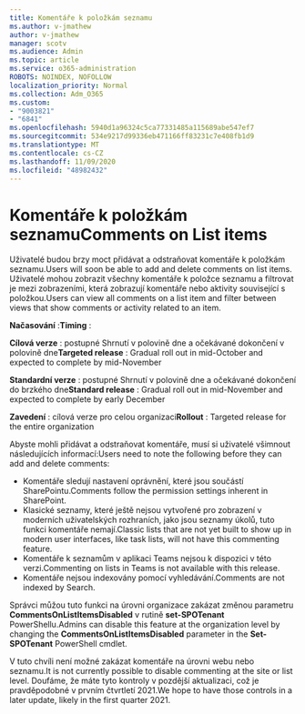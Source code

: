 ```yaml
---
title: Komentáře k položkám seznamu
ms.author: v-jmathew
author: v-jmathew
manager: scotv
ms.audience: Admin
ms.topic: article
ms.service: o365-administration
ROBOTS: NOINDEX, NOFOLLOW
localization_priority: Normal
ms.collection: Adm_O365
ms.custom:
- "9003821"
- "6841"
ms.openlocfilehash: 5940d1a96324c5ca77331485a115689abe547ef7
ms.sourcegitcommit: 534e9217d99336eb471166ff83231c7e408fb1d9
ms.translationtype: MT
ms.contentlocale: cs-CZ
ms.lasthandoff: 11/09/2020
ms.locfileid: "48982432"
---
```

# <a name="comments-on-list-items"></a><span data-ttu-id="ef949-102">Komentáře k položkám seznamu</span><span class="sxs-lookup"><span data-stu-id="ef949-102">Comments on List items</span></span>

<span data-ttu-id="ef949-103">Uživatelé budou brzy moct přidávat a odstraňovat komentáře k položkám seznamu.</span><span class="sxs-lookup"><span data-stu-id="ef949-103">Users will soon be able to add and delete comments on list items.</span></span> <span data-ttu-id="ef949-104">Uživatelé mohou zobrazit všechny komentáře k položce seznamu a filtrovat je mezi zobrazeními, která zobrazují komentáře nebo aktivity související s položkou.</span><span class="sxs-lookup"><span data-stu-id="ef949-104">Users can view all comments on a list item and filter between views that show comments or activity related to an item.</span></span>

<span data-ttu-id="ef949-105">**Načasování** :</span><span class="sxs-lookup"><span data-stu-id="ef949-105">**Timing** :</span></span>

<span data-ttu-id="ef949-106">**Cílová verze** : postupné Shrnutí v polovině dne a očekávané dokončení v polovině dne</span><span class="sxs-lookup"><span data-stu-id="ef949-106">**Targeted release** : Gradual roll out in mid-October and expected to complete by mid-November</span></span>

<span data-ttu-id="ef949-107">**Standardní verze** : postupné Shrnutí v polovině dne a očekávané dokončení do brzkého dne</span><span class="sxs-lookup"><span data-stu-id="ef949-107">**Standard release** : Gradual roll out in mid-November and expected to complete by early December</span></span>

<span data-ttu-id="ef949-108">**Zavedení** : cílová verze pro celou organizaci</span><span class="sxs-lookup"><span data-stu-id="ef949-108">**Rollout** : Targeted release for the entire organization</span></span>

<span data-ttu-id="ef949-109">Abyste mohli přidávat a odstraňovat komentáře, musí si uživatelé všimnout následujících informací:</span><span class="sxs-lookup"><span data-stu-id="ef949-109">Users need to note the following before they can add and delete comments:</span></span>

- <span data-ttu-id="ef949-110">Komentáře sledují nastavení oprávnění, které jsou součástí SharePointu.</span><span class="sxs-lookup"><span data-stu-id="ef949-110">Comments follow the permission settings inherent in SharePoint.</span></span>
- <span data-ttu-id="ef949-111">Klasické seznamy, které ještě nejsou vytvořené pro zobrazení v moderních uživatelských rozhraních, jako jsou seznamy úkolů, tuto funkci komentáře nemají.</span><span class="sxs-lookup"><span data-stu-id="ef949-111">Classic lists that are not yet built to show up in modern user interfaces, like task lists, will not have this commenting feature.</span></span>
- <span data-ttu-id="ef949-112">Komentáře k seznamům v aplikaci Teams nejsou k dispozici v této verzi.</span><span class="sxs-lookup"><span data-stu-id="ef949-112">Commenting on lists in Teams is not available with this release.</span></span>
- <span data-ttu-id="ef949-113">Komentáře nejsou indexovány pomocí vyhledávání.</span><span class="sxs-lookup"><span data-stu-id="ef949-113">Comments are not indexed by Search.</span></span>

<span data-ttu-id="ef949-114">Správci můžou tuto funkci na úrovni organizace zakázat změnou parametru **CommentsOnListItemsDisabled** v rutině **set-SPOTenant** PowerShellu.</span><span class="sxs-lookup"><span data-stu-id="ef949-114">Admins can disable this feature at the organization level by changing the **CommentsOnListItemsDisabled** parameter in the **Set-SPOTenant** PowerShell cmdlet.</span></span>

<span data-ttu-id="ef949-115">V tuto chvíli není možné zakázat komentáře na úrovni webu nebo seznamu.</span><span class="sxs-lookup"><span data-stu-id="ef949-115">It is not currently possible to disable commenting at the site or list level.</span></span> <span data-ttu-id="ef949-116">Doufáme, že máte tyto kontroly v pozdější aktualizaci, což je pravděpodobné v prvním čtvrtletí 2021.</span><span class="sxs-lookup"><span data-stu-id="ef949-116">We hope to have those controls in a later update, likely in the first quarter 2021.</span></span>
